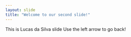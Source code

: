 ```yaml
---
layout: slide
title: "Welcome to our second slide!"
---
```

This is Lucas da Silva slide
Use the left arrow to go back!
